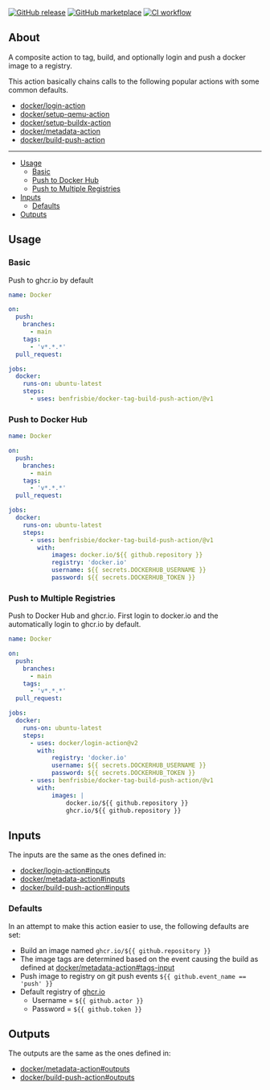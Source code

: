 [![GitHub release](https://img.shields.io/github/release/benfrisbie/docker-tag-build-push-action.svg?style=flat-square)](https://github.com/benfrisbie/docker-tag-build-push-action/releases/latest)
[![GitHub marketplace](https://img.shields.io/badge/marketplace-benfrisbie--docker--tag--build--push--action-blue?logo=github&style=flat-square)](https://github.com/marketplace/actions/docker-tag-build-push)
[![CI workflow](https://img.shields.io/github/workflow/status/benfrisbie/docker-tag-build-push-action/ci?label=ci&logo=github&style=flat-square)](https://github.com/benfrisbie/docker-tag-build-push-action/actions?workflow=ci)

## About
A composite action to tag, build, and optionally login and push a docker image to a registry.

This action basically chains calls to the following popular actions with some common defaults.
- [docker/login-action](https://github.com/docker/login-action)
- [docker/setup-qemu-action](https://github.com/docker/setup-qemu-action)
- [docker/setup-buildx-action](https://github.com/docker/setup-buildx-action)
- [docker/metadata-action](https://github.com/docker/metadata-action)
- [docker/build-push-action](https://github.com/docker/build-push-action)
___

* [Usage](#usage)
    * [Basic](#basic)
    * [Push to Docker Hub](#push-to-docker-hub)
    * [Push to Multiple Registries](#push-to-multiple-registries)
* [Inputs](#inputs)
    * [Defaults](#defaults)
* [Outputs](#outputs)

## Usage
### Basic
Push to ghcr.io by default
```yaml
name: Docker

on:
  push:
    branches:
      - main
    tags:
      - 'v*.*.*'
  pull_request:

jobs:
  docker:
    runs-on: ubuntu-latest
    steps:
      - uses: benfrisbie/docker-tag-build-push-action/@v1
```

### Push to Docker Hub
```yaml
name: Docker

on:
  push:
    branches:
      - main
    tags:
      - 'v*.*.*'
  pull_request:

jobs:
  docker:
    runs-on: ubuntu-latest
    steps:
      - uses: benfrisbie/docker-tag-build-push-action/@v1
        with:
            images: docker.io/${{ github.repository }}
            registry: 'docker.io'
            username: ${{ secrets.DOCKERHUB_USERNAME }}
            password: ${{ secrets.DOCKERHUB_TOKEN }}
```

### Push to Multiple Registries
Push to Docker Hub and ghcr.io. First login to docker.io and the automatically login to ghcr.io by default.
```yaml
name: Docker

on:
  push:
    branches:
      - main
    tags:
      - 'v*.*.*'
  pull_request:

jobs:
  docker:
    runs-on: ubuntu-latest
    steps:
      - uses: docker/login-action@v2
        with:
            registry: 'docker.io'
            username: ${{ secrets.DOCKERHUB_USERNAME }}
            password: ${{ secrets.DOCKERHUB_TOKEN }}
      - uses: benfrisbie/docker-tag-build-push-action/@v1
        with:
            images: |
                docker.io/${{ github.repository }}
                ghcr.io/${{ github.repository }}
```

## Inputs
The inputs are the same as the ones defined in:
- [docker/login-action#inputs](https://github.com/docker/login-action#inputs)
- [docker/metadata-action#inputs](https://github.com/docker/metadata-action#inputs)
- [docker/build-push-action#inputs](https://github.com/docker/build-push-action#inputs)

### Defaults
In an attempt to make this action easier to use, the following defaults are set:
- Build an image named `ghcr.io/${{ github.repository }}` 
- The image tags are determined based on the event causing the build as defined at [docker/metadata-action#tags-input](https://github.com/docker/metadata-action#tags-input)
- Push image to registry on git push events `${{ github.event_name == 'push' }}`
- Default registry of [ghcr.io](ghcr.io)
    - Username = `${{ github.actor }}`
    - Password = `${{ github.token }}`

## Outputs
The outputs are the same as the ones defined in:
- [docker/metadata-action#outputs](https://github.com/docker/metadata-action#outputs)
- [docker/build-push-action#outputs](https://github.com/docker/build-push-action#outputs)
